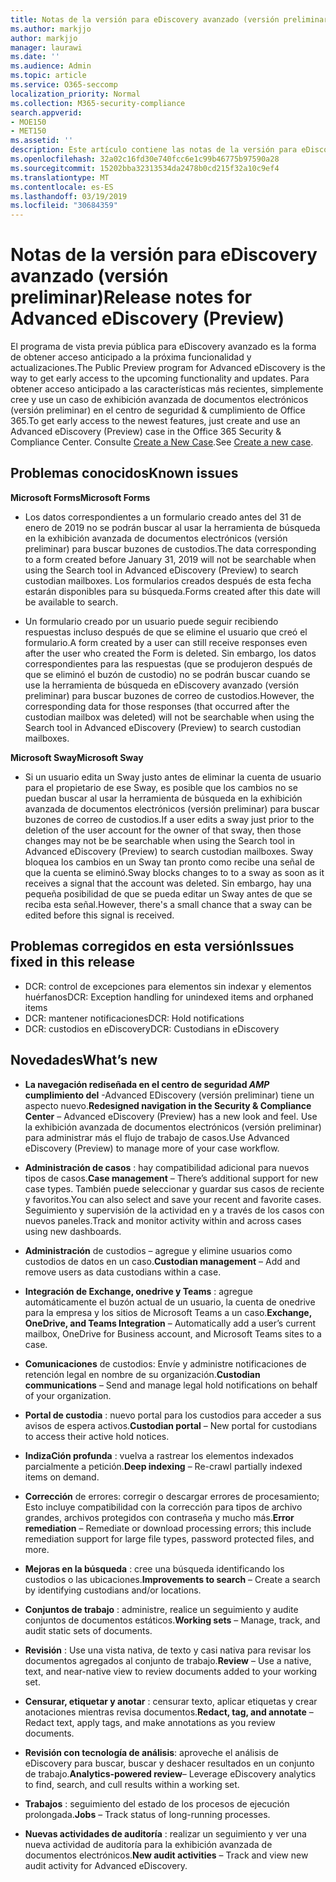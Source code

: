 ```yaml
---
title: Notas de la versión para eDiscovery avanzado (versión preliminar)
ms.author: markjjo
author: markjjo
manager: laurawi
ms.date: ''
ms.audience: Admin
ms.topic: article
ms.service: O365-seccomp
localization_priority: Normal
ms.collection: M365-security-compliance
search.appverid:
- MOE150
- MET150
ms.assetid: ''
description: Este artículo contiene las notas de la versión para eDiscovery avanzado (versión preliminar).
ms.openlocfilehash: 32a02c16fd30e740fcc6e1c99b46775b97590a28
ms.sourcegitcommit: 15202bba32313534da2478b0cd215f32a10c9ef4
ms.translationtype: MT
ms.contentlocale: es-ES
ms.lasthandoff: 03/19/2019
ms.locfileid: "30684359"
---
```

# <a name="release-notes-for-advanced-ediscovery-preview"></a><span data-ttu-id="78d9f-103">Notas de la versión para eDiscovery avanzado (versión preliminar)</span><span class="sxs-lookup"><span data-stu-id="78d9f-103">Release notes for Advanced eDiscovery (Preview)</span></span>

<span data-ttu-id="78d9f-104">El programa de vista previa pública para eDiscovery avanzado es la forma de obtener acceso anticipado a la próxima funcionalidad y actualizaciones.</span><span class="sxs-lookup"><span data-stu-id="78d9f-104">The Public Preview program for Advanced eDiscovery is the way to get early access to the upcoming functionality and updates.</span></span> <span data-ttu-id="78d9f-105">Para obtener acceso anticipado a las características más recientes, simplemente cree y use un caso de exhibición avanzada de documentos electrónicos (versión preliminar) en el centro de seguridad & cumplimiento de Office 365.</span><span class="sxs-lookup"><span data-stu-id="78d9f-105">To get early access to the newest features, just create and use an Advanced eDiscovery (Preview) case in the Office 365 Security & Compliance Center.</span></span> <span data-ttu-id="78d9f-106">Consulte [Create a New Case](create-new-ediscovery-case.md).</span><span class="sxs-lookup"><span data-stu-id="78d9f-106">See [Create a new case](create-new-ediscovery-case.md).</span></span>

## <a name="known-issues"></a><span data-ttu-id="78d9f-107">Problemas conocidos</span><span class="sxs-lookup"><span data-stu-id="78d9f-107">Known issues</span></span>

<span data-ttu-id="78d9f-108">**Microsoft Forms**</span><span class="sxs-lookup"><span data-stu-id="78d9f-108">**Microsoft Forms**</span></span>

- <span data-ttu-id="78d9f-109">Los datos correspondientes a un formulario creado antes del 31 de enero de 2019 no se podrán buscar al usar la herramienta de búsqueda en la exhibición avanzada de documentos electrónicos (versión preliminar) para buscar buzones de custodios.</span><span class="sxs-lookup"><span data-stu-id="78d9f-109">The data corresponding to a form created before January 31, 2019 will not be searchable when using the Search tool in Advanced eDiscovery (Preview) to search custodian mailboxes.</span></span> <span data-ttu-id="78d9f-110">Los formularios creados después de esta fecha estarán disponibles para su búsqueda.</span><span class="sxs-lookup"><span data-stu-id="78d9f-110">Forms created after this date will be available to search.</span></span>

- <span data-ttu-id="78d9f-111">Un formulario creado por un usuario puede seguir recibiendo respuestas incluso después de que se elimine el usuario que creó el formulario.</span><span class="sxs-lookup"><span data-stu-id="78d9f-111">A form created by a user can still receive responses even after the user who created the Form is deleted.</span></span> <span data-ttu-id="78d9f-112">Sin embargo, los datos correspondientes para las respuestas (que se produjeron después de que se eliminó el buzón de custodio) no se podrán buscar cuando se use la herramienta de búsqueda en eDiscovery avanzado (versión preliminar) para buscar buzones de correo de custodios.</span><span class="sxs-lookup"><span data-stu-id="78d9f-112">However, the corresponding data for those responses (that occurred after the custodian mailbox was deleted) will not be searchable when using the Search tool in Advanced eDiscovery (Preview) to search custodian mailboxes.</span></span>
 
<span data-ttu-id="78d9f-113">**Microsoft Sway**</span><span class="sxs-lookup"><span data-stu-id="78d9f-113">**Microsoft Sway**</span></span>

- <span data-ttu-id="78d9f-114">Si un usuario edita un Sway justo antes de eliminar la cuenta de usuario para el propietario de ese Sway, es posible que los cambios no se puedan buscar al usar la herramienta de búsqueda en la exhibición avanzada de documentos electrónicos (versión preliminar) para buscar buzones de correo de custodios.</span><span class="sxs-lookup"><span data-stu-id="78d9f-114">If a user edits a sway just prior to the deletion of the user account for the owner of that sway, then those changes may not be be searchable when using the Search tool in Advanced eDiscovery (Preview) to search custodian mailboxes.</span></span> <span data-ttu-id="78d9f-115">Sway bloquea los cambios en un Sway tan pronto como recibe una señal de que la cuenta se eliminó.</span><span class="sxs-lookup"><span data-stu-id="78d9f-115">Sway blocks changes to to a sway as soon as it receives a signal that the account was deleted.</span></span> <span data-ttu-id="78d9f-116">Sin embargo, hay una pequeña posibilidad de que se pueda editar un Sway antes de que se reciba esta señal.</span><span class="sxs-lookup"><span data-stu-id="78d9f-116">However, there's a small chance that a sway can be edited before this signal is received.</span></span>

## <a name="issues-fixed-in-this-release"></a><span data-ttu-id="78d9f-117">Problemas corregidos en esta versión</span><span class="sxs-lookup"><span data-stu-id="78d9f-117">Issues fixed in this release</span></span>

- <span data-ttu-id="78d9f-118">DCR: control de excepciones para elementos sin indexar y elementos huérfanos</span><span class="sxs-lookup"><span data-stu-id="78d9f-118">DCR: Exception handling for unindexed items and orphaned items</span></span>
- <span data-ttu-id="78d9f-119">DCR: mantener notificaciones</span><span class="sxs-lookup"><span data-stu-id="78d9f-119">DCR: Hold notifications</span></span>
- <span data-ttu-id="78d9f-120">DCR: custodios en eDiscovery</span><span class="sxs-lookup"><span data-stu-id="78d9f-120">DCR: Custodians in eDiscovery</span></span>

## <a name="whats-new"></a><span data-ttu-id="78d9f-121">Novedades</span><span class="sxs-lookup"><span data-stu-id="78d9f-121">What’s new</span></span>

- <span data-ttu-id="78d9f-122">**La navegación rediseñada en el centro de seguridad _AMP_ cumplimiento del** -Advanced EDiscovery (versión preliminar) tiene un aspecto nuevo.</span><span class="sxs-lookup"><span data-stu-id="78d9f-122">**Redesigned navigation in the Security & Compliance Center** – Advanced eDiscovery (Preview) has a new look and feel.</span></span> <span data-ttu-id="78d9f-123">Use la exhibición avanzada de documentos electrónicos (versión preliminar) para administrar más el flujo de trabajo de casos.</span><span class="sxs-lookup"><span data-stu-id="78d9f-123">Use Advanced eDiscovery (Preview) to manage more of your case workflow.</span></span>

- <span data-ttu-id="78d9f-124">**Administración de casos** : hay compatibilidad adicional para nuevos tipos de casos.</span><span class="sxs-lookup"><span data-stu-id="78d9f-124">**Case management** – There’s additional support for new case types.</span></span> <span data-ttu-id="78d9f-125">También puede seleccionar y guardar sus casos de reciente y favoritos.</span><span class="sxs-lookup"><span data-stu-id="78d9f-125">You can also select and save your recent and favorite cases.</span></span> <span data-ttu-id="78d9f-126">Seguimiento y supervisión de la actividad en y a través de los casos con nuevos paneles.</span><span class="sxs-lookup"><span data-stu-id="78d9f-126">Track and monitor activity within and across cases using new dashboards.</span></span>

- <span data-ttu-id="78d9f-127">**Administración** de custodios – agregue y elimine usuarios como custodios de datos en un caso.</span><span class="sxs-lookup"><span data-stu-id="78d9f-127">**Custodian management** – Add and remove users as data custodians within a case.</span></span>

- <span data-ttu-id="78d9f-128">**Integración de Exchange, onedrive y Teams** : agregue automáticamente el buzón actual de un usuario, la cuenta de onedrive para la empresa y los sitios de Microsoft Teams a un caso.</span><span class="sxs-lookup"><span data-stu-id="78d9f-128">**Exchange, OneDrive, and Teams Integration** – Automatically add a user’s current mailbox, OneDrive for Business account, and Microsoft Teams sites to a case.</span></span> 

- <span data-ttu-id="78d9f-129">**Comunicaciones** de custodios: Envíe y administre notificaciones de retención legal en nombre de su organización.</span><span class="sxs-lookup"><span data-stu-id="78d9f-129">**Custodian communications** – Send and manage legal hold notifications on behalf of your organization.</span></span>

- <span data-ttu-id="78d9f-130">**Portal de custodia** : nuevo portal para los custodios para acceder a sus avisos de espera activos.</span><span class="sxs-lookup"><span data-stu-id="78d9f-130">**Custodian portal** – New portal for custodians to access their active hold notices.</span></span>

- <span data-ttu-id="78d9f-131">**IndizaCión profunda** : vuelva a rastrear los elementos indexados parcialmente a petición.</span><span class="sxs-lookup"><span data-stu-id="78d9f-131">**Deep indexing** – Re-crawl partially indexed items on demand.</span></span>

- <span data-ttu-id="78d9f-132">**Corrección** de errores: corregir o descargar errores de procesamiento; Esto incluye compatibilidad con la corrección para tipos de archivo grandes, archivos protegidos con contraseña y mucho más.</span><span class="sxs-lookup"><span data-stu-id="78d9f-132">**Error remediation** – Remediate or download processing errors; this include remediation support for large file types, password protected files, and more.</span></span> 

- <span data-ttu-id="78d9f-133">**Mejoras en la búsqueda** : cree una búsqueda identificando los custodios o las ubicaciones.</span><span class="sxs-lookup"><span data-stu-id="78d9f-133">**Improvements to search** – Create a search by identifying custodians and/or locations.</span></span>

- <span data-ttu-id="78d9f-134">**Conjuntos de trabajo** : administre, realice un seguimiento y audite conjuntos de documentos estáticos.</span><span class="sxs-lookup"><span data-stu-id="78d9f-134">**Working sets** – Manage, track, and audit static sets of documents.</span></span>

- <span data-ttu-id="78d9f-135">**Revisión** : Use una vista nativa, de texto y casi nativa para revisar los documentos agregados al conjunto de trabajo.</span><span class="sxs-lookup"><span data-stu-id="78d9f-135">**Review** – Use a native, text, and near-native view to review documents added to your working set.</span></span>

- <span data-ttu-id="78d9f-136">**Censurar, etiquetar y anotar** : censurar texto, aplicar etiquetas y crear anotaciones mientras revisa documentos.</span><span class="sxs-lookup"><span data-stu-id="78d9f-136">**Redact, tag, and annotate** – Redact text, apply tags, and make annotations as you review documents.</span></span>
  
- <span data-ttu-id="78d9f-137">**Revisión con tecnología de análisis**: aproveche el análisis de eDiscovery para buscar, buscar y deshacer resultados en un conjunto de trabajo.</span><span class="sxs-lookup"><span data-stu-id="78d9f-137">**Analytics-powered review**– Leverage eDiscovery analytics to find, search, and cull results within a working set.</span></span>

- <span data-ttu-id="78d9f-138">**Trabajos** : seguimiento del estado de los procesos de ejecución prolongada.</span><span class="sxs-lookup"><span data-stu-id="78d9f-138">**Jobs** – Track status of long-running processes.</span></span>

- <span data-ttu-id="78d9f-139">**Nuevas actividades de auditoría** : realizar un seguimiento y ver una nueva actividad de auditoría para la exhibición avanzada de documentos electrónicos.</span><span class="sxs-lookup"><span data-stu-id="78d9f-139">**New audit activities** – Track and view new audit activity for Advanced eDiscovery.</span></span>
